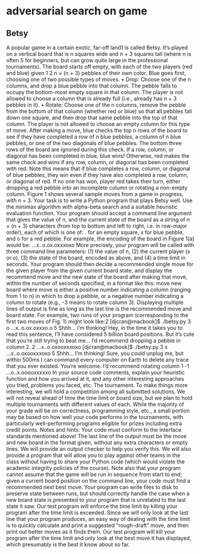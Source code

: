 # adversarial search on game

## Betsy
A popular game in a certain exotic, far-off land1
is called Betsy. It’s played on a vertical board that is
n squares wide and n + 3 squares tall (where n is often 5 for beginners, but can grow quite large in the
professional tournaments). The board starts off empty, with each of the two players (red and blue) given
1
2
n × (n + 3) pebbles of their own color. Blue goes first, choosing one of two possible types of moves.
• Drop: Choose one of the n columns, and drop a blue pebble into that column. The pebble falls to
occupy the bottom-most empty square in that column. The player is not allowed to choose a column
that is already full (i.e., already has n + 3 pebbles in it).
• Rotate: Choose one of the n columns, remove the pebble from the bottom of that column (whether
red or blue) so that all pebbles fall down one square, and then drop that same pebble into the top of
that column. The player is not allowed to choose an empty column for this type of move.
After making a move, blue checks the top n rows of the board to see if they have completed a row of n blue
pebbles, a column of n blue pebbles, or one of the two diagonals of blue pebbles. The bottom three rows
of the board are ignored during this check. If a row, column, or diagonal has been completed in blue, blue
wins! Otherwise, red makes the same check and wins if any row, column, or diagonal has been completed
with red. Note this means that if blue completes a row, column, or diagonal of blue pebbles, they win even
if they have also completed a row, column, or diagonal of red. If no one has won, player red takes their turn,
either dropping a red pebble into an incomplete column or rotating a non-empty column. Figure 1 shows
several sample moves from a game in progress, with n = 3.
Your task is to write a Python program that plays Betsy well. Use the minimax algorithm with alpha-beta
search and a suitable heuristic evaluation function.
Your program should accept a command line argument that gives the value of n, and the current state of the
board as a string of n × (n + 3) characters (from top to bottom and left to right, i.e. in row-major order),
each of which is one of: . for an empty square, x for blue pebble, and o for a red pebble. For example, the
encoding of the board in Figure 1(a) would be:
...x..o.ox.oxxxoxo
More precisely, your program will be called with three command line parameters: (1) the value of n, (2) the
current player (x or o), (3) the state of the board, encoded as above, and (4) a time limit in seconds. Your 
program should then decide a recommended single move for the given player from the given current board
state, and display the recommend move and the new state of the board after making that move, within the
number of seconds specified, in a format like this:
move new board
where move is either a positive number indicating a column (ranging from 1 to n) in which to drop a pebble,
or a negative number indicating a column to rotate (e.g., -3 means to rotate column 3). Displaying multiple
lines of output is fine as long as the last line is the recommended move and board state.
For example, two runs of your program (corresponding to the first two moves of Fig. 1) might look like:2
[djcran@macbook]$ ./betsy.py 3 o ...x..o.ox.oxxxo.o 5
Shhh... I’m thinking!
Hey, in the time it takes you to read this sentence, I’ll have considered
5 billion board positions. But it’s cute that you’re still trying to beat me...
I’d recommend dropping a pebble in column 2.
2 ...x..o.oxooxxxoxo
[djcran@macbook]$ ./betsy.py 3 x ...x..o.oxooxxxoxo 5
Shhh... I’m thinking!
Sure, you could unplug me, but within 500ms I can command every computer on Earth
to delete any trace that you ever existed. You’re welcome.
I’d recommend rotating column 1
-1 ...o..x.ooooxxxxxo
In your source code comments, explain your heuristic function and how you arrived at it, and any other
interesting approaches you tried, problems you faced, etc.
The tournament. To make things more interesting, we will hold a competition among all submitted solutions.
We will not reveal ahead of time the time limit or board size, but we plan to hold multiple tournaments
with different values of each. While the majority of your grade will be on correctness, programming style,
etc., a small portion may be based on how well your code performs in the tournaments, with particularly
well-performing programs eligible for prizes including extra credit points.
Notes and hints: Your code must conform to the interface standards mentioned above! The last line of the
output must be the move and new board in the format given, without any extra characters or empty lines.
We will provide an output checker to help you verify this. We will also provide a program that will allow
you to play against other teams in the class without having to share your Python code (which would violate
the academic integrity policies of the course).
Note also that your program cannot assume that the game will be run in sequence from start to end; given
a current board position on the command line, your code must find a recommended next best move. Your
program can write files to disk to preserve state between runs, but should correctly handle the case when a
new board state is presented to your program that is unrelated to the last state it saw.
Our test program will enforce the time limit by killing your program after the time limit is exceeded. Since
we will only look at the last line that your program produces, an easy way of dealing with the time limit is
to quickly calculate and print a suggested “rough-draft” move, and then print out better moves as it finds
them. Our test program will kill your program after the time limit and only look at the best move it has
displayed, which presumably is the best it know about so far.
